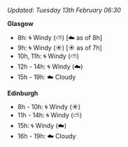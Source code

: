 *Updated: Tuesday 13th February 06:30*

**Glasgow**

* 8h: :cyclone: Windy (:partly_sunny:) [:cloud: as of 8h]
* 9h: :cyclone: Windy (:sunny:) [:sunny: as of 7h]
* 10h, 11h: :cyclone: Windy (:partly_sunny:)
* 12h - 14h: :cyclone: Windy (:cloud:)
* 15h - 19h: :cloud: Cloudy

**Edinburgh**

* 8h - 10h: :cyclone: Windy (:sunny:)
* 11h - 14h: :cyclone: Windy (:partly_sunny:)
* 15h: :cyclone: Windy (:cloud:)
* 16h - 19h: :cloud: Cloudy

